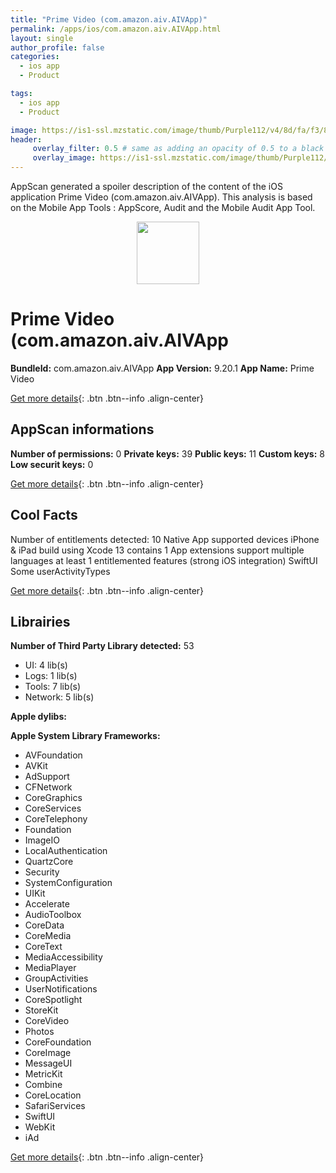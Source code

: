 ```yaml
---
title: "Prime Video (com.amazon.aiv.AIVApp)"
permalink: /apps/ios/com.amazon.aiv.AIVApp.html
layout: single
author_profile: false
categories: 
  - ios app 
  - Product 

tags: 
  - ios app 
  - Product 

image: https://is1-ssl.mzstatic.com/image/thumb/Purple112/v4/8d/fa/f3/8dfaf318-9d40-ba23-7de3-51ebfa775842/AppIcon-1x_U007emarketing-0-7-0-0-85-220-0.png/512x512bb.jpg
header: 
     overlay_filter: 0.5 # same as adding an opacity of 0.5 to a black background
     overlay_image: https://is1-ssl.mzstatic.com/image/thumb/Purple112/v4/8d/fa/f3/8dfaf318-9d40-ba23-7de3-51ebfa775842/AppIcon-1x_U007emarketing-0-7-0-0-85-220-0.png/512x512bb.jpg
---
```

AppScan generated a spoiler description of the content of the iOS application Prime Video (com.amazon.aiv.AIVApp). This analysis is based on the Mobile App Tools : AppScore, Audit and the Mobile Audit App Tool.

  
  
<div style="text-align: center;"><img src="https://is1-ssl.mzstatic.com/image/thumb/Purple112/v4/8d/fa/f3/8dfaf318-9d40-ba23-7de3-51ebfa775842/AppIcon-1x_U007emarketing-0-7-0-0-85-220-0.png/512x512bb.jpg" width="100" height="100"></div>  
  
# Prime Video (com.amazon.aiv.AIVApp

**BundleId:** com.amazon.aiv.AIVApp
**App Version:** 9.20.1
**App Name:** Prime Video


[Get more details](/pricing.html){: .btn .btn--info .align-center}  
  
## AppScan informations 

**Number of permissions:** 0
**Private keys:** 39
**Public keys:** 11
**Custom keys:** 8
**Low securit keys:** 0
  
[Get more details](/pricing.html){: .btn .btn--info .align-center}

## Cool Facts

Number of entitlements detected: 10
Native App
supported devices iPhone & iPad
build using Xcode 13
contains 1 App extensions
support multiple languages
at least 1 entitlemented features (strong iOS integration)
SwiftUI
Some userActivityTypes
  
[Get more details](/pricing.html){: .btn .btn--info .align-center}

## Librairies 
**Number of Third Party Library detected:** 53
- UI: 4 lib(s)
- Logs: 1 lib(s)
- Tools: 7 lib(s)
- Network: 5 lib(s)

**Apple dylibs:**


**Apple System Library Frameworks:**
- AVFoundation
- AVKit
- AdSupport
- CFNetwork
- CoreGraphics
- CoreServices
- CoreTelephony
- Foundation
- ImageIO
- LocalAuthentication
- QuartzCore
- Security
- SystemConfiguration
- UIKit
- Accelerate
- AudioToolbox
- CoreData
- CoreMedia
- CoreText
- MediaAccessibility
- MediaPlayer
- GroupActivities
- UserNotifications
- CoreSpotlight
- StoreKit
- CoreVideo
- Photos
- CoreFoundation
- CoreImage
- MessageUI
- MetricKit
- Combine
- CoreLocation
- SafariServices
- SwiftUI
- WebKit
- iAd


  
[Get more details](/pricing.html){: .btn .btn--info .align-center}

